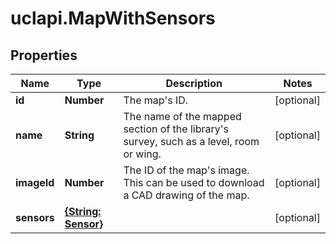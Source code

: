 # uclapi.MapWithSensors

## Properties

Name | Type | Description | Notes
------------ | ------------- | ------------- | -------------
**id** | **Number** | The map&#39;s ID. | [optional] 
**name** | **String** | The name of the mapped section of the library&#39;s survey, such as a level, room or wing. | [optional] 
**imageId** | **Number** | The ID of the map&#39;s image. This can be used to download a CAD drawing of the map. | [optional] 
**sensors** | [**{String: Sensor}**](Sensor.md) |  | [optional] 


